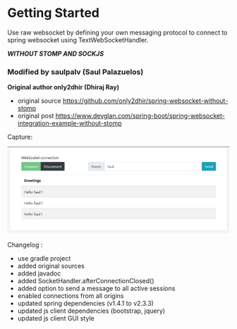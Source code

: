# Getting Started

Use raw websocket by defining your own messaging protocol to connect to spring websocket using TextWebSocketHandler.

***WITHOUT STOMP AND SOCKJS***

### Modified by saulpalv (Saul Palazuelos)

 **Original author only2dhir (Dhiraj Ray)**
 * original source https://github.com/only2dhir/spring-websocket-without-stomp
 * original post https://www.devglan.com/spring-boot/spring-websocket-integration-example-without-stomp
 
 Capture:
 
 ![Drag Racing](clientCapture.PNG)
 
 Changelog :
  * use gradle project
  * added original sources
  * added javadoc
  * added SocketHandler.afterConnectionClosed()
  * added option to send a message to all active sessions
  * enabled connections from all origins
  * updated spring dependencies (v1.4.1 to v2.3.3)
  * updated js client dependencies (bootstrap, jquery)
  * updated js client GUI style